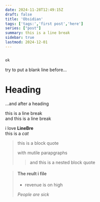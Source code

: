 ```yaml
---
date: 2024-11-28T12:49:15Z
draft: false
title: 'Obsidian'
tags: ['tags:','first post','here']
series: ["post"]
summary: this is a line break 
sidebar: true
lastmod: 2024-12-01
---
```


```python

ok
```

try to put a blank line
before...

# Heading

...and after a heading

this is a line break  
and this is a line break  

i love __LineBre__   
this is a *cat*

> this is a block quote
>
> with mutile parapgraphs
> 
> > and this is a nested block quote

>  #### The reult i file
>
> - revenue is on high
>
> *People are sick*